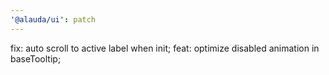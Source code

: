 ```yaml
---
'@alauda/ui': patch
---
```


fix: auto scroll to active label when init;
feat: optimize disabled animation in baseTooltip;
